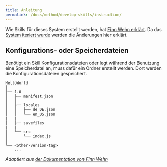 ```yaml
---
title: Anleitung
permalink: /docs/method/develop-skills/instruction/
---
```


Wie Skills für dieses System erstellt werden, hat [Finn Wehn erklärt](https://fwehn.github.io/pp-voiceassistant/docs/create-skills/instruction/). 
Da das [System iteriert wurde](../evaluation/iteration) werden die Änderungen hier erklärt.

## Konfigurations- oder Speicherdateien

Benötigt ein Skill Konfigurationsdateien oder legt während der Benutzung eine Speicherdatei an, muss dafür ein Ordner erstellt werden. 
Dort werden die Konfigurationsdateien gespeichert. 

```
HelloWorld   
│
├── 1.0
│   ├── manifest.json
│   │
│   ├── locales
│   │   ├── de_DE.json
│   │   └── en_US.json
|   |
│   ├── savefiles
|   |
│   └── src
│       └── index.js
│
└── <other-version-tag>
    ...
```
*Adaptiert aus [der Dokumentation von Finn Wehn](https://fwehn.github.io/pp-voiceassistant/docs/create-skills/instruction/)*